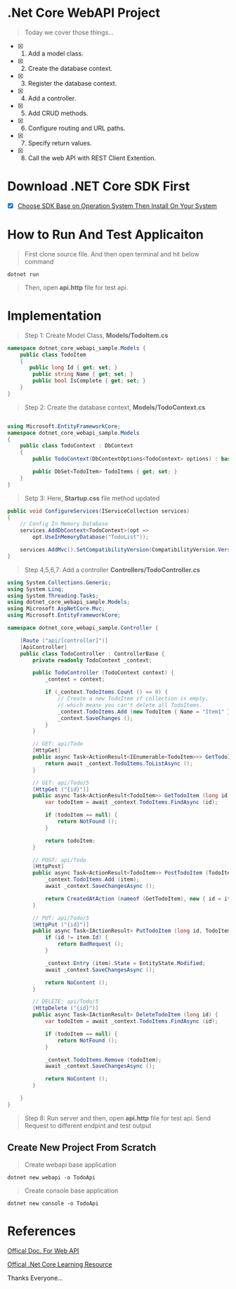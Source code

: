 
# .Net Core WebAPI Project

> Today we cover those things...

- [x] 1. Add a model class.
- [x] 2. Create the database context.
- [x] 3. Register the database context.
- [x] 4. Add a controller.
- [x] 5. Add CRUD methods.
- [x] 6. Configure routing and URL paths.
- [x] 7. Specify return values.
- [x] 8. Call the web API with REST Client Extention.

# Download .NET Core SDK First

- [X] [Choose SDK Base on Operation System Then Install On Your System]( https://dotnet.microsoft.com/download )

# How to Run And Test Applicaiton

> First clone source file.
> And then open terminal and hit below command

    dotnet run

> Then, open **api.http** file for test api.

# Implementation

> Step 1: Create Model Class, **Models/TodoItem.cs**

```csharp
namespace dotnet_core_webapi_sample.Models {
    public class TodoItem
    {
       public long Id { get; set; }
        public string Name { get; set; }
        public bool IsComplete { get; set; }
    }
}
```

> Step 2: Create the database context, **Models/TodoContext.cs**

```csharp

using Microsoft.EntityFrameworkCore;
namespace dotnet_core_webapi_sample.Models
{
    public class TodoContext : DbContext
    {
        public TodoContext(DbContextOptions<TodoContext> options) : base(options){}

        public DbSet<TodoItem> TodoItems { get; set; }
    }
}
```

> Setp 3: Here, **Startup.css** file method updated

```csharp
public void ConfigureServices(IServiceCollection services)
{
    // Config In Memory Database
    services.AddDbContext<TodoContext>(opt =>
        opt.UseInMemoryDatabase("TodoList"));

    services.AddMvc().SetCompatibilityVersion(CompatibilityVersion.Version_2_2);
}
```

> Step 4,5,6,7:  Add a controller **Controllers/TodoController.cs**

```csharp
using System.Collections.Generic;
using System.Linq;
using System.Threading.Tasks;
using dotnet_core_webapi_sample.Models;
using Microsoft.AspNetCore.Mvc;
using Microsoft.EntityFrameworkCore;

namespace dotnet_core_webapi_sample.Controller {

    [Route ("api/[controller]")]
    [ApiController]
    public class TodoController : ControllerBase {
        private readonly TodoContext _context;

        public TodoController (TodoContext context) {
            _context = context;

            if (_context.TodoItems.Count () == 0) {
                // Create a new TodoItem if collection is empty,
                // which means you can't delete all TodoItems.
                _context.TodoItems.Add (new TodoItem { Name = "Item1" });
                _context.SaveChanges ();
            }
        }

        // GET: api/Todo
        [HttpGet]
        public async Task<ActionResult<IEnumerable<TodoItem>>> GetTodoItems () {
            return await _context.TodoItems.ToListAsync ();
        }

        // GET: api/Todo/5
        [HttpGet ("{id}")]
        public async Task<ActionResult<TodoItem>> GetTodoItem (long id) {
            var todoItem = await _context.TodoItems.FindAsync (id);

            if (todoItem == null) {
                return NotFound ();
            }

            return todoItem;
        }

        // POST: api/Todo
        [HttpPost]
        public async Task<ActionResult<TodoItem>> PostTodoItem (TodoItem item) {
            _context.TodoItems.Add (item);
            await _context.SaveChangesAsync ();

            return CreatedAtAction (nameof (GetTodoItem), new { id = item.Id }, item);
        }

        // PUT: api/Todo/5
        [HttpPut ("{id}")]
        public async Task<IActionResult> PutTodoItem (long id, TodoItem item) {
            if (id != item.Id) {
                return BadRequest ();
            }

            _context.Entry (item).State = EntityState.Modified;
            await _context.SaveChangesAsync ();

            return NoContent ();
        }

        // DELETE: api/Todo/5
        [HttpDelete ("{id}")]
        public async Task<IActionResult> DeleteTodoItem (long id) {
            var todoItem = await _context.TodoItems.FindAsync (id);

            if (todoItem == null) {
                return NotFound ();
            }

            _context.TodoItems.Remove (todoItem);
            await _context.SaveChangesAsync ();

            return NoContent ();
        }

    }
}
```

> Step 8: Run server and then, open **api.http** file for test api.
> Send Request to different endpint and test output

## Create New Project From Scratch

> Create webapi base application

    dotnet new webapi -o TodoApi

> Create console base application
    
    dotnet new console -o TodoApi

# References

[Offical Doc. For Web API](
    https://docs.microsoft.com/en-us/aspnet/core/tutorials/first-web-api?view=aspnetcore-2.2&tabs=visual-studio-code
)

[Offical .Net Core Learning Resource](
https://docs.microsoft.com/en-us/aspnet/core/web-api/?view=aspnetcore-2.2
)

Thanks Everyone...